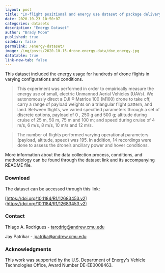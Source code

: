 ```yaml
---
layout: post
title: "In-flight positional and energy use dataset of package delivery quadcopter UAVs"
date: 2020-10-23 10:50:07
categories: datasets
description: "Energy Dataset"
author: "Brady Moon"
published: true
sidebar: false
permalink: /energy-dataset/
image: /img/posts/2020-10-15-drone-energy-data/doe_energy.jpg
datatable: true
link-new-tab: false
---
```


This dataset included the energy usage for hundreds of drone flights in varying configurations and conditions.

>This experiment was performed in order to empirically measure the energy use of small, electric Unmanned Aerial Vehicles (UAVs). We autonomously direct a DJI ® Matrice 100 (M100) drone to take off, carry a range of payload weights on a triangular flight pattern, and land. Between flights, we varied specified parameters through a set of discrete options, payload of 0 , 250 g and 500 g; altitude during cruise of 25 m, 50 m, 75 m and 100 m; and speed during cruise of 4 m/s, 6 m/s, 8 m/s, 10 m/s and 12 m/s.

>The number of flights performed varying operational parameters (payload, altitude, speed) was 195. In addition, 14 recordings were done to assess the drone’s ancillary power and hover conditions. 

More information about the data collection process, conditions, and methodology can be found through the dataset link and its accompanying README file. 



<!-- ### Publications

The tools and the dataset are provided with a publication ([PDF available on arXiv](https://arxiv.org/abs/1907.06268)). Please use the following citation if you use either the tools or the dataset: 

*BibTeX:* 

```
@article{keipour:dataset:2019,
author={Azarakhsh Keipour and Mohammadreza Mousaei and Sebastian Scherer},
title={ALFA: A Dataset for UAV Fault and Anomaly Detection},
journal = {The International Journal of Robotics Research},
volume = {},
number = {},
pages = {},
year = {In press},
}
```

*IEEE Style:* 

```
A. Keipour, M. Mousaei, and S. Scherer, “ALFA: A dataset for UAV fault and anomaly detection,” The International Journal of Robotics Research, In press. 
```

<br/>

Please contact us if you encounter issues or to ask additional questions.  -->
### Download

The dataset can be accessed through this link:

[https://doi.org/10.1184/R1/12683453.v2](https://doi.org/10.1184/R1/12683453.v2) 




### Contact

Thiago A. Rodrigues - tarodrig@andrew.cmu.edu

Jay Patrikar - jpatrika@andrew.cmu.edu

### Acknowledgments 

This work was supported by the U.S. Department of Energy's Vehicle Technologies Office, Award Number DE-EE0008463.

